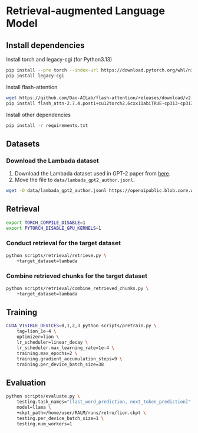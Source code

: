 # Retrieval-augmented Language Model


## Install dependencies
Install torch and legacy-cgi (for Python3.13)
```bash
pip install --pre torch --index-url https://download.pytorch.org/whl/nightly/cu128
pip install legacy-cgi
```

Install flash-attention
```bash
wget https://github.com/Dao-AILab/flash-attention/releases/download/v2.7.4.post1/flash_attn-2.7.4.post1+cu12torch2.6cxx11abiTRUE-cp313-cp313-linux_x86_64.whl
pip install flash_attn-2.7.4.post1+cu12torch2.6cxx11abiTRUE-cp313-cp313-linux_x86_64.whl
```

Install other dependencies
```bash
pip install -r requirements.txt
```

## Datasets
### Download the Lambada dataset
1. Download the Lambada dataset used in GPT-2 paper from [here](https://openaipublic.blob.core.windows.net/gpt-2/data/lambada_test.jsonl).
2. Move the file to `data/lambada_gpt2_author.jsonl`.
```bash
wget -O data/lambada_gpt2_author.jsonl https://openaipublic.blob.core.windows.net/gpt-2/data/lambada_test.jsonl
```

## Retrieval

```bash
export TORCH_COMPILE_DISABLE=1
export PYTORCH_DISABLE_GPU_KERNELS=1
```

### Conduct retrieval for the target dataset
```bash
python scripts/retrieval/retrieve.py \
    +target_dataset=lambada
```

### Combine retrieved chunks for the target dataset
```bash
python scripts/retrieval/combine_retrieved_chunks.py \
    +target_dataset=lambada
```

## Training
```bash
CUDA_VISIBLE_DEVICES=0,1,2,3 python scripts/pretrain.py \
    tag=lion_1e-4 \
    optimizer=lion \
    lr_scheduler=linear_decay \
    lr_scheduler.max_learning_rate=1e-4 \
    training.max_epochs=2 \
    training.gradient_accumulation_steps=9 \
    training.per_device_batch_size=38
```

## Evaluation
```bash
python scripts/evaluate.py \
    testing.task_names="[last_word_prediction, next_token_prediction]" \
    model=llama \
    +ckpt_path=/home/user/RALM/runs/retro/lion.ckpt \
    testing.per_device_batch_size=1 \
    testing.num_workers=1
```